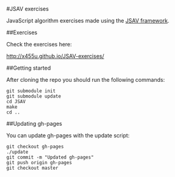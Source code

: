 #JSAV exercises

JavaScript algorithm exercises made using the [JSAV framework](https://github.com/vkaravir/JSAV).

##Exercises

Check the exercises here:

http://x455u.github.io/JSAV-exercises/

##Getting started

After cloning the repo you should run the following commands:

```
git submodule init
git submodule update
cd JSAV
make
cd ..
```

##Updating gh-pages

You can update gh-pages with the update script:

```
git checkout gh-pages
./update
git commit -m "Updated gh-pages"
git push origin gh-pages
git checkout master
```
